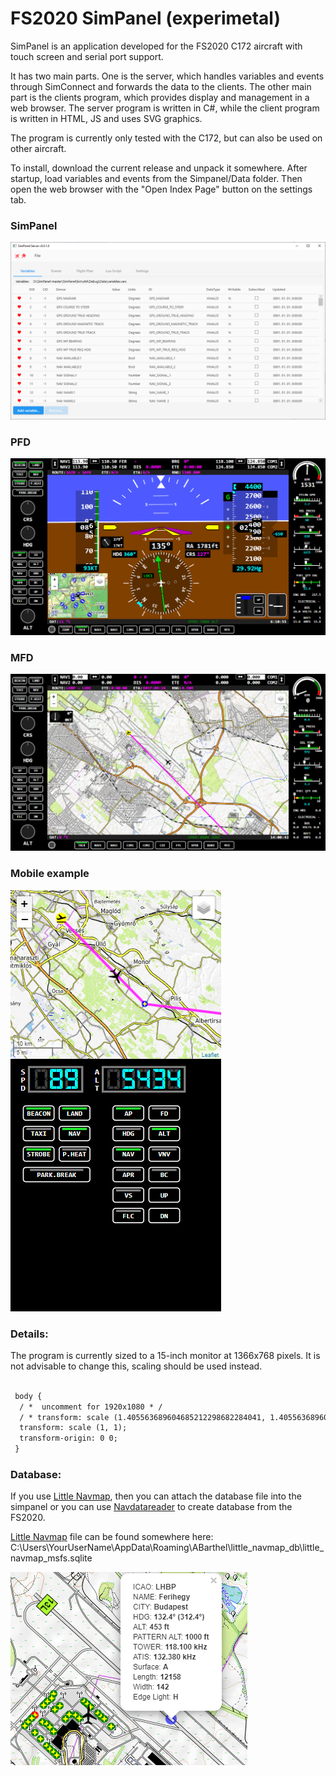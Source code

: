 # FS2020 SimPanel (experimetal)

SimPanel is an application developed for the FS2020 C172 aircraft with touch screen and serial port support.

It has two main parts. One is the server, which handles variables and events through SimConnect and forwards the data to the clients. The other main part is the clients program, which provides display and management in a web browser. The server program is written in C#, while the client program is written in HTML, JS and uses SVG graphics.

The program is currently only tested with the C172, but can also be used on other aircraft.

To install, download the current release and unpack it somewhere. After startup, load variables and events from the Simpanel/Data folder. Then open the web browser with the "Open Index Page" button on the settings tab.

### SimPanel
![SimPanel](Doc/images/simpanel.png)

### PFD
![PFD](Doc/images/pfd.png)

### MFD
![MFD](Doc/images/mfd.png)

### Mobile example
![Mobile](Doc/images/mobile_example.png)

### Details:
The program is currently sized to a 15-inch monitor at 1366x768 pixels. It is not advisable to change this, scaling should be used instead.

```html
 
 body {
  / *  uncomment for 1920x1080 * /
  / * transform: scale (1.405563689604685212298682284041, 1.405563689604685212298682284041); * /
  transform: scale (1, 1);
  transform-origin: 0 0;
 }
```

### Database:
If you use [Little Navmap](https://github.com/albar965/littlenavmap), then you can attach the database file into the simpanel or you can use [Navdatareader](https://github.com/albar965/navdatareader) to create database from the FS2020. 

[Little Navmap](https://github.com/albar965/littlenavmap) file can be found somewhere here:
C:\Users\YourUserName\AppData\Roaming\ABarthel\little_navmap_db\little_navmap_msfs.sqlite

![AirportInfo](Doc/images/airport_info.png)
